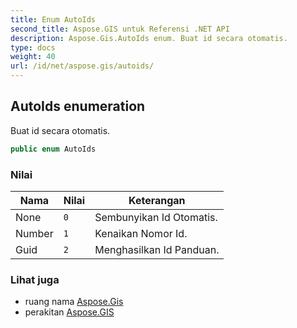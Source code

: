 ```yaml
---
title: Enum AutoIds
second_title: Aspose.GIS untuk Referensi .NET API
description: Aspose.Gis.AutoIds enum. Buat id secara otomatis.
type: docs
weight: 40
url: /id/net/aspose.gis/autoids/
---
```

## AutoIds enumeration

Buat id secara otomatis.

```csharp
public enum AutoIds
```

### Nilai

| Nama | Nilai | Keterangan |
| --- | --- | --- |
| None | `0` | Sembunyikan Id Otomatis. |
| Number | `1` | Kenaikan Nomor Id. |
| Guid | `2` | Menghasilkan Id Panduan. |

### Lihat juga

* ruang nama [Aspose.Gis](../../aspose.gis/)
* perakitan [Aspose.GIS](../../)


